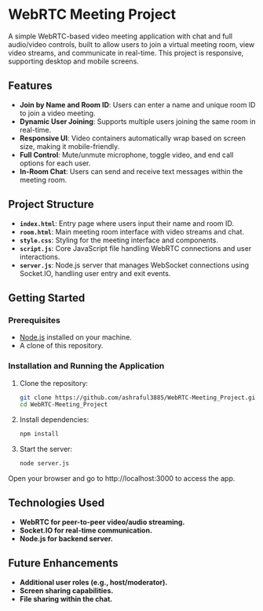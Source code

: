 # WebRTC Meeting Project

A simple WebRTC-based video meeting application with chat and full audio/video controls, built to allow users to join a virtual meeting room, view video streams, and communicate in real-time. This project is responsive, supporting desktop and mobile screens.

## Features
- **Join by Name and Room ID**: Users can enter a name and unique room ID to join a video meeting.
- **Dynamic User Joining**: Supports multiple users joining the same room in real-time.
- **Responsive UI**: Video containers automatically wrap based on screen size, making it mobile-friendly.
- **Full Control**: Mute/unmute microphone, toggle video, and end call options for each user.
- **In-Room Chat**: Users can send and receive text messages within the meeting room.

## Project Structure
- **`index.html`**: Entry page where users input their name and room ID.
- **`room.html`**: Main meeting room interface with video streams and chat.
- **`style.css`**: Styling for the meeting interface and components.
- **`script.js`**: Core JavaScript file handling WebRTC connections and user interactions.
- **`server.js`**: Node.js server that manages WebSocket connections using Socket.IO, handling user entry and exit events.

## Getting Started

### Prerequisites
- [Node.js](https://nodejs.org/) installed on your machine.
- A clone of this repository.

### Installation and Running the Application
1. Clone the repository:
   ```bash
   git clone https://github.com/ashraful3885/WebRTC-Meeting_Project.git
   cd WebRTC-Meeting_Project
2. Install dependencies:
   ```bash
   npm install
3. Start the server:
   ```bash
   node server.js
Open your browser and go to http://localhost:3000 to access the app.

## Technologies Used
- **WebRTC for peer-to-peer video/audio streaming.**
- **Socket.IO for real-time communication.**
- **Node.js for backend server.**

## Future Enhancements
- **Additional user roles (e.g., host/moderator).**
- **Screen sharing capabilities.**
- **File sharing within the chat.**
